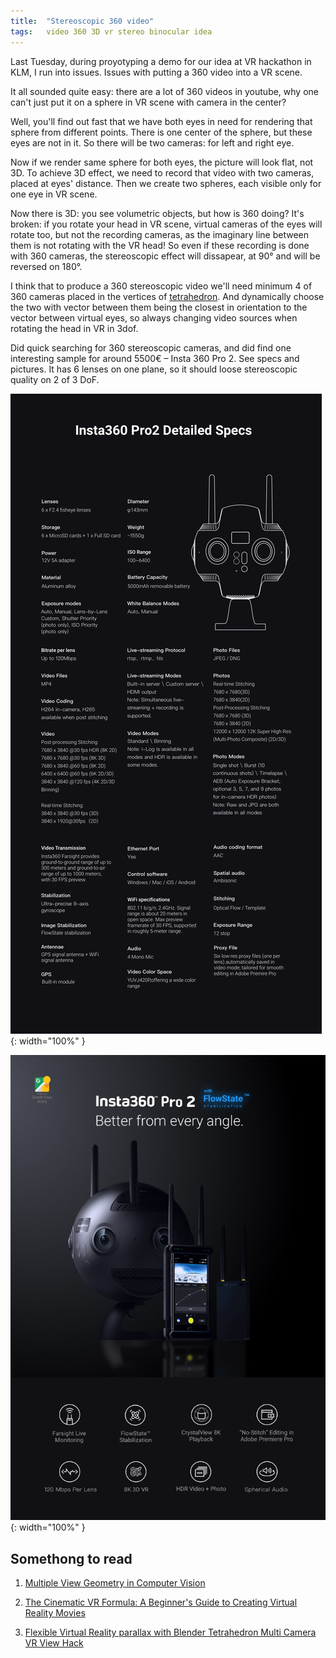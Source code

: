 ```yaml
---
title:  "Stereoscopic 360 video"
tags:   video 360 3D vr stereo binocular idea
---
```


Last Tuesday, during proyotyping a demo for our idea at VR hackathon in KLM,
I run into issues. Issues with putting a 360 video into a VR scene.

It all sounded quite easy: there are a lot of 360 videos in youtube, why one
can't just put it on a sphere in VR scene with camera in the center?

Well, you'll find out fast that we have both eyes in need for rendering that
sphere from different points. There is one center of the sphere, but these eyes
are not in it. So there will be two cameras: for left and right eye.

Now if we render same sphere for both eyes, the picture will look flat, not 3D.
To achieve 3D effect, we need to record that video with two cameras, placed at
eyes' distance. Then we create two spheres, each visible only for one eye in VR
scene.

Now there is 3D: you see volumetric objects, but how is 360 doing? It's broken:
if you rotate your head in VR scene, virtual cameras of the eyes will rotate too,
but not the recording cameras, as the imaginary line between them is not rotating
with the VR head! So even if these recording is done with 360 cameras, the stereoscopic
effect will dissapear, at 90° and will be reversed on 180°.

I think that to produce a 360 stereoscopic video we'll need minimum 4 of 360 cameras
placed in the vertices of [tetrahedron](https://en.m.wikipedia.org/wiki/Tetrahedron).
And dynamically choose the two with vector between them being the closest in orientation
to the vector between virtual eyes, so always changing video sources when rotating the
head in VR in 3dof.

Did quick searching for 360 stereoscopic cameras, and did find one interesting sample for
around 5500€ – Insta 360 Pro 2. See specs and pictures. It has 6 lenses on one plane, so
it should loose stereoscopic quality on 2 of 3 DoF.

![Insta360 Pro2 specs](/img/Insta360-Pro2-detailed-specs.jpeg){: width="100%" }

![Insta360 Pro2](/img/Insta360-Pro2.jpeg){: width="100%" }


## Somethong to read

1. [Multiple View Geometry in Computer Vision](https://books.google.com/books/about/Multiple_View_Geometry_in_Computer_Visio.html?id=e30hAwAAQBAJ)

1. [The Cinematic VR Formula: A Beginner's Guide to Creating Virtual Reality Movies](https://read.amazon.com/kp/embed?asin=B076HZLK55&preview=newtab&linkCode=kpe&ref_=cm_sw_r_kb_dp_GQ62N25WTWQNKXJFVQ2M)

1. [Flexible Virtual Reality parallax with Blender Tetrahedron Multi Camera VR View Hack](https://blenderartists.org/t/flexible-virtual-reality-parallax-with-blender-tetrahedron-multi-camera-vr-view-hack/682634)
